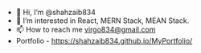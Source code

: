 - 👋 Hi, I’m @shahzaib834
- 👀 I’m interested in React, MERN Stack, MEAN Stack.
- 📫 How to reach me virgo834@gmail.com
- Portfolio - https://shahzaib834.github.io/MyPortfolio/

<!---
shahzaib834/shahzaib834 is a ✨ special ✨ repository because its `README.md` (this file) appears on your GitHub profile.
You can click the Preview link to take a look at your changes.
--->
